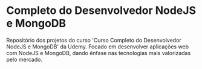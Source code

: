 # Completo do Desenvolvedor NodeJS e MongoDB

Repositório dos projetos do curso 'Curso Completo do Desenvolvedor NodeJS e MongoDB' da Udemy. Focado em desenvolver aplicações web com NodeJS e MongoDB, dando ênfase nas tecnologias mais valorizadas pelo mercado.
